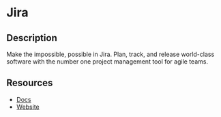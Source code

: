 # Jira

## Description

Make the impossible, possible in Jira. Plan, track, and release world-class software with the number one project management tool for agile teams.

## Resources

- [Docs](https://developer.atlassian.com/server/jira/platform/rest-apis/)
- [Website](jira.com)
